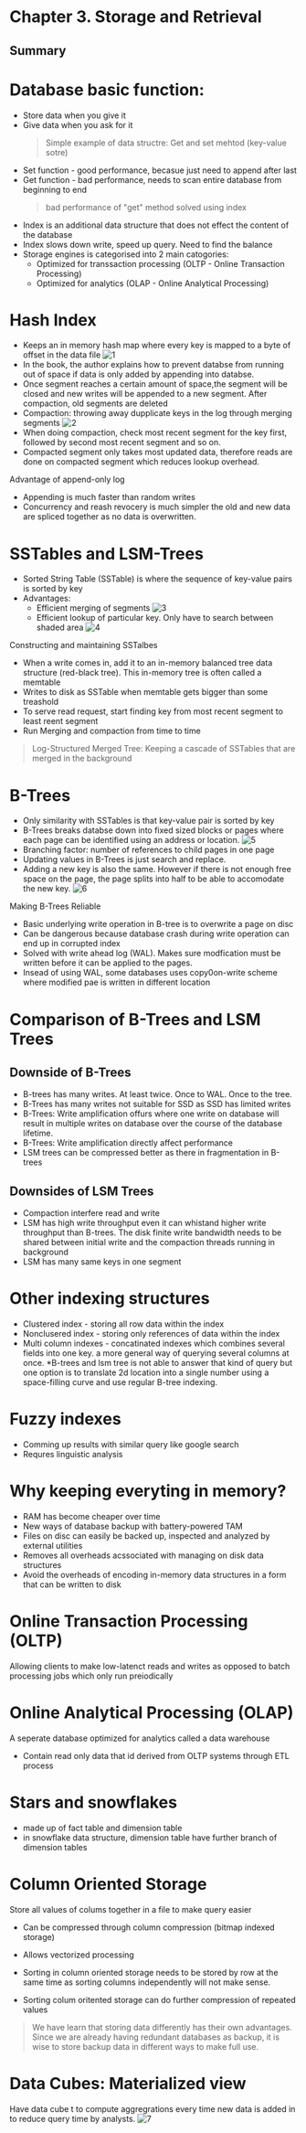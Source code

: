 # Chapter 3. Storage and Retrieval

## Summary

# Database basic function:
  * Store data when you give it
  * Give data when you ask for it
      > Simple example of data structre: Get and set mehtod (key-value sotre)
  * Set function - good performance, becasue just need to append after last
  * Get function - bad performance, needs to scan entire database from beginning to end
      > bad performance of "get" method solved using index
  * Index is an additional data structure that does not effect the content of the database
  * Index slows down write, speed up query. Need to find the balance
  * Storage engines is categorised into 2 main catogories:
    * Optimized for transsaction processing (OLTP - Online Transaction Processing)
    * Optimized for analytics (OLAP - Online Analytical Processing)

# Hash Index
  * Keeps an in memory hash map where every key is mapped to a byte of offset in the data file
  ![1](https://user-images.githubusercontent.com/35839199/64672742-de3d6e80-d49e-11e9-9c8a-f7eed8358f56.png)
  * In the book, the author explains how to prevent databse from running out of space if data is only added by appending into databse.
  * Once segment reaches a certain amount of space,the segment will be closed and new writes will be appended to a new segment. After compaction, old segments are deleted
  * Compaction: throwing away dupplicate keys in the log through merging segments
  ![2](https://user-images.githubusercontent.com/35839199/64672990-94a15380-d49f-11e9-9a57-752ede9efdfe.png)
  * When doing compaction, check most recent segment for the key first, followed by second most recent segment and so on. 
  * Compacted segment only takes most updated data, therefore reads are done on compacted segment which reduces lookup overhead.

Advantage of append-only log
  * Appending is much faster than random writes
  * Concurrency and reash revocery is much simpler the old and new data are spliced together as no data is overwritten.
  
# SSTables and LSM-Trees
  * Sorted String Table (SSTable) is where the sequence of key-value pairs is sorted by key
  * Advantages:
    * Efficient merging of segments
    ![3](https://user-images.githubusercontent.com/35839199/64674649-ddf3a200-d4a3-11e9-8a1c-d8da70db2144.png)
    * Efficient lookup of particular key. Only have to search between shaded area
    ![4](https://user-images.githubusercontent.com/35839199/64674735-0c717d00-d4a4-11e9-8636-37d9a069e497.png)
    
Constructing and maintaining SSTalbes
* When a write comes in, add it to an in-memory balanced tree data structure (red-black tree). This in-memory tree is often called a memtable
* Writes to disk as SSTable when memtable gets bigger than some treashold
* To serve read request, start finding key from most recent segment to least reent segment
* Run Merging and compaction from time to time
> Log-Structured Merged Tree: Keeping a cascade of SSTables that are merged in the background

# B-Trees
* Only similarity with SSTables is that key-value pair is sorted by key
* B-Trees breaks databse down into fixed sized blocks or pages where each page can be identified using an address or location.
![5](https://user-images.githubusercontent.com/35839199/64676106-5d36a500-d4a7-11e9-8e90-e1bd783bcdb2.png)
* Branching factor: number of references to child pages in one page
* Updating values in B-Trees is just search and replace.
* Adding a new key is also the same. However if there is not enough free space on the page, the page splits into half to be able to accomodate the new key.
![6](https://user-images.githubusercontent.com/35839199/64676316-e221be80-d4a7-11e9-9aae-b82ebf3f93f7.png)

Making B-Trees Reliable
* Basic underlying write operation in B-tree is to overwrite a page on disc
* Can be dangerous because database crash during write operation can end up in corrupted index
* Solved with write ahead log (WAL). Makes sure modfication must be written before it can be applied to the pages.
* Insead of using WAL, some databases uses copy0on-write scheme where modified pae is written in different location

# Comparison of B-Trees and LSM Trees

## Downside of B-Trees
* B-trees has many writes. At least twice. Once to WAL. Once to the tree.
* B-Trees has many writes not suitable for SSD as SSD has limited writes
* B-Trees: Write amplification offurs where one write on database will result in multiple writes on database over the course of the database lifetime.
* B-Trees: Write amplification directly affect performance
* LSM trees can be compressed better as there in fragmentation in B-trees

## Downsides of LSM Trees
* Compaction interfere read and write
* LSM has high write throughput even it can whistand higher write throughput than B-trees. The disk finite write bandwidth needs to be shared between initial write and the compaction threads running in background
* LSM has many same keys in one segment

# Other indexing structures
  * Clustered index - storing all row data within the index
  * Nonclusered index - storing only references of data within the index
  * Multi column indexes - concatinated indexes which combines several fields into one key. a more general way of querying several columns at once.
  *B-trees and lsm tree is not able to answer that kind of query but one option is to translate 2d location into a single number using a space-filling curve and use regular B-tree indexing.
  
  # Fuzzy indexes
  * Comming up results with similar query like google search
  * Requres linguistic analysis
  
  # Why keeping everyting in memory?
  * RAM has become cheaper over time
  * New ways of database backup with battery-powered TAM
  * Files on disc can easily be backed up, inspected and analyzed by external utilities
  * Removes all overheads acssociated with managing on disk data structures
  * Avoid the overheads of encoding in-memory data structures in a form that can be written to disk
  
# Online Transaction Processing (OLTP)
Allowing clients to make low-latenct reads and writes as opposed to batch processing jobs which only run preiodically

# Online Analytical Processing (OLAP)
A seperate database optimized for analytics called a data warehouse
* Contain read only data that id derived from OLTP systems through ETL process

# Stars and snowflakes
* made up of fact table and dimension table
* in snowflake data structure, dimension table have further branch of dimension tables

# Column Oriented Storage
Store all values of colums together in a file to make query easier
* Can be compressed through column compression (bitmap indexed storage)
* Allows vectorized processing

* Sorting in column oriented storage needs to be stored by row at the same time as sorting columns independently will not make sense.
* Sorting colum oritented storage can do further compression of repeated values

> We have learn that storing data differently has their own advantages. Since we are already having redundant databases as backup, it is wise to store backup data in different ways to make full use.

# Data Cubes: Materialized view
Have data cube t to compute aggregrations every time new data is added in to reduce query time by analysts.
![7](https://user-images.githubusercontent.com/35839199/64683466-de953400-d4b5-11e9-91ae-ac9fa473ca68.png)
